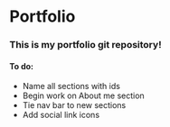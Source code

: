 # Portfolio

### This is my portfolio git repository!

#### To do:
* Name all sections with ids
* Begin work on About me section
* Tie nav bar to new sections
* Add social link icons